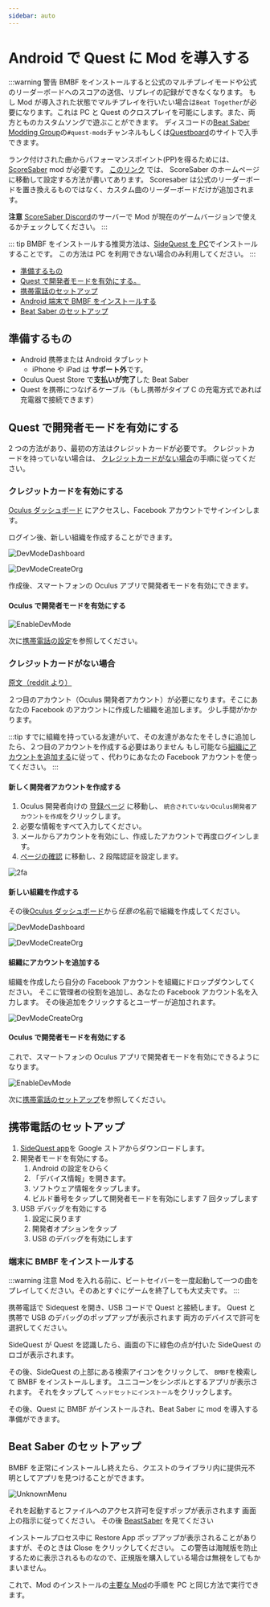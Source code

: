 ```yaml
---
sidebar: auto
---
```


# Android で Quest に Mod を導入する

:::warning 警告
BMBF をインストールすると公式のマルチプレイモードや公式のリーダーボードへのスコアの送信、リプレイの記録ができなくなります。 もし Mod が導入された状態でマルチプレイを行いたい場合は`Beat Together`が必要になります。これは PC と Quest のクロスプレイを可能にします。また、両方とものカスタムソングで遊ぶことができます。 ディスコードの[Beat Saber Modding Group](discord.gg/beatsabermods)の`#quest-mods`チャンネルもしくは[Questboard](https://questmodding.com)のサイトで入手できます。

ランク付けされた曲からパフォーマンスポイント(PP)を得るためには、 [ScoreSaber](https://new.scoresaber.com/quest) mod が必要です。 [このリンク](https://new.scoresaber.com/quest) では、 ScoreSaber のホームページに移動して設定する方法が書いてあります。 Scoresaber は公式のリーダーボードを置き換えるものではなく、カスタム曲のリーダーボードだけが追加されます。

**注意** [ScoreSaber Discord](https://discord.gg/WpuDMwU)のサーバーで Mod が現在のゲームバージョンで使えるかチェックしてください。
:::

::: tip
BMBF をインストールする推奨方法は、[SideQuest を PC](/ja/quest-modding.md#sidequestでbmbfをインストールする)でインストールすることです。 この方法は PC を利用できない場合のみ利用してください。
:::

- [準備するもの](#準備するもの)
- [Quest で開発者モードを有効にする。](#questで開発者モードを有効にする)
- [携帯電話のセットアップ](#携帯電話のセットアップ)
- [Android 端末で BMBF をインストールする](#端末にbmbfをインストールする)
- [Beat Saber のセットアップ](#beat-saberのセットアップ)

## 準備するもの

- Android 携帯または Android タブレット
  - iPhone や iPad は **サポート外**です。
- Oculus Quest Store で**支払いが完了**した Beat Saber
- Quest を携帯につなげるケーブル（もし携帯がタイプ C の充電方式であれば充電器で接続できます）

## Quest で開発者モードを有効にする

2 つの方法があり、最初の方法はクレジットカードが必要です。 クレジットカードを持っていない場合は、 [クレジットカードがない場合](#i-have-no-credit-card)の手順に従ってください。

### クレジットカードを有効にする

[Oculus ダッシュボード](https://dashboard.oculus.com/) にアクセスし、Facebook アカウントでサインインします。

ログイン後、新しい組織を作成することができます。

![DevModeDashboard](/.assets/images/beginners-guide/DevModeDashboard.png)

![DevModeCreateOrg](/.assets/images/beginners-guide/DevModeCreateOrg.png)

作成後、スマートフォンの Oculus アプリで開発者モードを有効にできます。

#### Oculus で開発者モードを有効にする

![EnableDevMode](/.assets/images/beginners-guide/EnableDevMode.png)

次に[携帯電話の設定](#setup-your-phone)を参照してください。

### クレジットカードがない場合

[原文（reddit より）](https://www.reddit.com/r/sidequest/comments/jaxy4u/cant_verify_oculus_developer_account/?utm_source=amp&utm_medium=&utm_content=post_body)

２つ目のアカウント（Oculus 開発者アカウント）が必要になります。そこにあなたの Facebook のアカウントに作成した組織を追加します。 少し手間がかかります。

:::tip
すでに組織を持っている友達がいて、その友達があなたをそしきに追加したら、２つ目のアカウントを作成する必要はありません もし可能なら[組織にアカウントを追加する](#add-yourself-to-the-organization)に従って 、代わりにあなたの Facebook アカウントを使ってください。
:::

#### 新しく開発者アカウントを作成する

1. Oculus 開発者向けの [登録ページ](https://developer.oculus.com/sign-up/) に移動し、 `統合されていないOculus開発者アカウントを作成`をクリックします。
2. 必要な情報をすべて入力してください。
3. メールからアカウントを有効にし、作成したアカウントで再度ログインします。
4. [ページの確認](https://developer.oculus.com/manage/verify/) に移動し、2 段階認証を設定します。

![2fa](/.assets/images/beginners-guide/2fa.png)

#### 新しい組織を作成する

その後[Oculus ダッシュボード](https://dashboard.oculus.com/)から*任意の*名前で組織を作成してください。

![DevModeDashboard](/.assets/images/beginners-guide/DevModeDashboard.png)

![DevModeCreateOrg](/.assets/images/beginners-guide/DevModeCreateOrg.png)

#### 組織にアカウントを追加する

組織を作成したら自分の Facebook アカウントを組織にドロップダウンしてください。 そこに管理者の役割を追加し、あなたの Facebook アカウント名を入力します。 その後追加をクリックするとユーザーが追加されます。

![DevModeCreateOrg](/.assets/images/beginners-guide/addmember.png)

#### Oculus で開発者モードを有効にする

これで、スマートフォンの Oculus アプリで開発者モードを有効にできるようになります。

![EnableDevMode](/.assets/images/beginners-guide/EnableDevMode.png)

次に[携帯電話のセットアップ](#携帯電話のセットアップ)を参照してください。

## 携帯電話のセットアップ

1. [SideQuest app](https://play.google.com/store/apps/details?id=side.quest.mobile)を Google ストアからダウンロードします。
2. 開発者モードを有効にする。
   1. Android の設定をひらく
   2. 「デバイス情報」を開きます。
   3. ソフトウェア情報をタップします。
   4. ビルド番号をタップして開発者モードを有効にします 7 回タップします
3. USB デバッグを有効にする
   1. 設定に戻ります
   2. 開発者オプションをタップ
   3. USB のデバッグを有効にします

### 端末に BMBF をインストールする

:::warning 注意
Mod を入れる前に、ビートセイバーを一度起動して一つの曲をプレイしてください。そのあとすぐにゲームを終了しても大丈夫です。
:::

携帯電話で Sidequest を開き、USB コードで Quest と接続します。 Quest と携帯で USB のデバッグのポップアップが表示されます 両方のデバイスで許可を選択してください。

SideQuest が Quest を認識したら、画面の下に緑色の点が付いた SideQuest のロゴが表示されます。

その後、SideQuest の上部にある検索アイコンをクリックして、 `BMBF`を検索して BMBF をインストールします。 ユニコーンをシンボルとするアプリが表示されます。 それをタップして `ヘッドセットにインストール`をクリックします。

その後、Quest に BMBF がインストールされ、Beat Saber に mod を導入する準備ができます。

## Beat Saber のセットアップ

BMBF を正常にインストールし終えたら、クエストのライブラリ内に提供元不明としてアプリを見つけることができます。

![UnknownMenu](/.assets/images/beginners-guide/quest_home-menu.jpg)

それを起動するとファイルへのアクセス許可を促すポップが表示されます 画面上の指示に従ってください。 その後 [BeastSaber](https://bsaber.com) を見てください

インストールプロセス中に Restore App ポップアップが表示されることがありますが、そのときは Close をクリックしてください。 この警告は海賊版を防止するために表示されるものなので、正規版を購入している場合は無視をしてもかまいません。

これで、Mod のインストールの[主要な Mod](/jp/quest-modding.md#コアmod)の手順を PC と同じ方法で実行できます。
